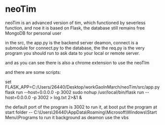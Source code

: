 # neoTim

neoTim is an advanced version of tim, which functioned by severless function, and noe it is based on Flask, the database still remains free MongoDB for personal user


in the src, the app.py is the backend server deamon, connect is a submodule for connect.py to the database, the the req.py is the very program you should run to ask data to your local or remote server.

and as you can see there is also a chrome extension to use the neoTIm

and there are some scripts:

set FLASK_APP=C:/Users/26440/Desktop/workGaoInMarch/neoTim/src/app.py
flask run --host=0.0.0.0 -p 3002
sudo nohup /usr/local/bin/flask run --host=0.0.0.0 -p 3002 > log.txt 2>&1 &

the default port of the program is 3002
to run it, at boot put the program at start folder --                  C:\Users\26440\AppData\Roaming\Microsoft\Windows\Start Menu\Programs
to run it background as deamon use the vbs 










